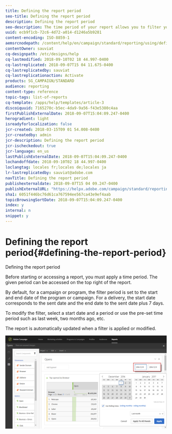 ```yaml
---
title: Defining the report period
seo-title: Defining the report period
description: Defining the report period
seo-description: The time period of your report allows you to filter your data depending on the chosen dates.
uuid: ecb9f1cb-72c6-4d72-a014-d1246a5b9281
content-encoding: ISO-8859-1
aemsrcnodepath: /content/help/en/campaign/standard/reporting/using/defining-the-report-period
contentOwner: sauviat
cq-designpath: /etc/designs/help
cq-lastmodified: 2018-09-10T02 18 44.997-0400
cq-lastreplicated: 2018-09-07T15 04 11.675-0400
cq-lastreplicatedby: sauviat
cq-lastreplicationaction: Activate
products: SG_CAMPAIGN/STANDARD
audience: reporting
content-type: reference
topic-tags: list-of-reports
cq-template: /apps/help/templates/article-3
discoiquuid: 7165270c-b5ec-4da9-9a56-f43e5380c4aa
firstPublishExternalDate: 2018-09-07T15:04:09.247-0400
herogradient: light
isreadyforlocalization: false
jcr-created: 2018-03-15T09 01 54.008-0400
jcr-createdby: admin
jcr-description: Defining the report period
jcr-ischeckedout: true
jcr-language: en_us
lastPublishExternalDate: 2018-09-07T15:04:09.247-0400
lochandoffdate: 2018-09-10T02 18 44.997-0400
loclangtag: locales fr;locales de;locales ja
lr-lastreplicatedby: sauviat@adobe.com
navTitle: Defining the report period
publishexternaldate: 2018-09-07T15 04 09.247-0400
publishExternalURL: "https://helpx.adobe.com/campaign/standard/reporting/using/defining-the-report-period.html"
sha1: 6051f446bc76d61ca767594ee567ca43e9ef4aab
topicBrowsingSortDate: 2018-09-07T15:04:09.247-0400
index: y
internal: n
snippet: y
---
```


# Defining the report period{#defining-the-report-period}

Defining the report period

Before starting or accessing a report, you must apply a time period. The given period can be accessed on the top right of the report.

By default, for a campaign or program, the filter period is set to the start and end date of the program or campaign. For a delivery, the start date corresponds to the sent date and the end date to the sent date plus 7 days.

To modify the filter, select a start date and a period or use the pre-set time period such as last week, two months ago, etc.

The report is automatically updated when a filter is applied or modified.

![](assets/campaign_reports_5.png)

